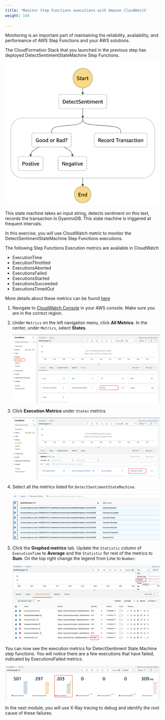 ```yaml
---
title: 'Monitor Step Functions executions with Amazon CloudWatch'
weight: 144

---
```


Monitoring is an important part of maintaining the reliability, availability, and performance of AWS Step Functions and your AWS solutions. 

The CloudFormation Stack that you launched in the previous step has deployed DetectSentimentStateMachine Step Functions.

   ![CW All Metrics States](/static/img/module-12/state-machine.png)

This state machine takes an input string, detects sentiment on this text, records the transaction in DyanmoDB. This state machine is triggered at frequent intervals. 

In this exercise, you will use CloudWatch metric to monitor the DetectSentimentStateMachine Step Functions executions.

The following Step Functions Execution metrics are available in CloudWatch 
- ExecutionTime	
- ExecutionThrottled
- ExecutionsAborted	
- ExecutionsFailed	
- ExecutionsStarted	
- ExecutionsSucceeded	
- ExecutionsTimedOut

More details about these metrics can be found [here](https://docs.aws.amazon.com/step-functions/latest/dg/procedure-cw-metrics.html#cloudwatch-step-functions-execution-metrics)

1. Navigate to [CloudWatch Console](https://console.aws.amazon.com/cloudwatch/home) in your AWS console. Make sure you are in the correct region.

2. Under `Metrics` on the left navigation menu, click **All Metrics**. In the center, under `Metrics`, select **States**.

   ![CW All Metrics States](/static/img/module-12/cw-all-metrics-states.png)

3. Click **Execution Metrics** under `States` metrics.

   ![Execution Metrics](/static/img/module-12/cw-states-execution-metrics.png)

4. Select all the metrics listed for `DetectSentimentStateMachine`. 

   ![DetectSentiment Metrics](/static/img/module-12/cw-detect-sentiment-metrics.png)

5. Click the **Graphed metrics** tab. Update the `Statistic` column of `ExecutionTime` to **Average** and the `Statistic` for rest of the metrics to **Sum**. On the top right change the legend from Line to `Number`.

   ![Sum and Average](/static/img/module-12/cw-metrics-sum-avg.png)

You can now see the execution metrics for DetectSentiment State Machine step functions. You will notice there are a few executions that have failed, indicated by ExecutionsFailed metrics.

   ![Updated Metrics](/static/img/module-12/cw-updated-metrics.png)

In the next module, you will use X-Ray tracing to debug and identify the root cause of these failures.